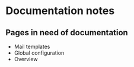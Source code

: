 # Documentation notes

## Pages in need of documentation

* Mail templates
* Global configuration
* Overview
